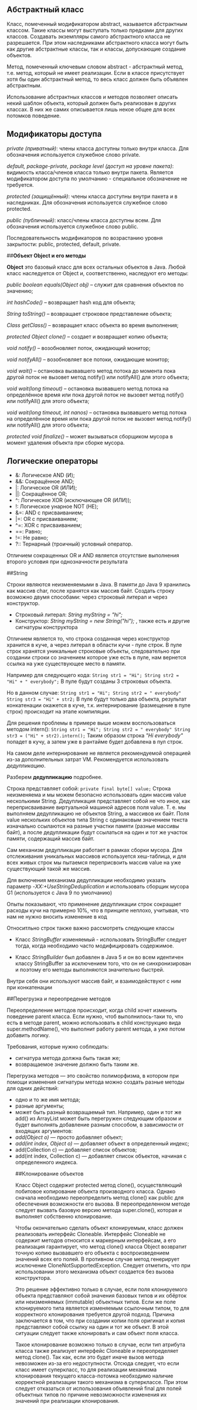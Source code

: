 ## Абстрактный класс

Класс, помеченный модификатором abstract, называется абстрактным классом. Такие классы могут выступать только предками для других классов. Создавать экземпляры самого абстрактного класса не разрешается. При этом наследниками абстрактного класса могут быть как другие абстрактные классы, так и классы, допускающие создание объектов.

Метод, помеченный ключевым словом abstract - абстрактный метод, т.е. метод, который не имеет реализации. Если в классе присутствует хотя бы один абстрактный метод, то весь класс должен быть объявлен абстрактным.

Использование абстрактных классов и методов позволяет описать некий шаблон объекта, который должен быть реализован в других классах. В них же самих описывается лишь некое общее для всех потомков поведение.

## Модификаторы доступа
_private (приватный)_: члены класса доступны только внутри класса. Для обозначения используется служебное слово private.

_default, package-private, package level (доступ на уровне пакета)_: видимость класса/членов класса только внутри пакета. Является модификатором доступа по умолчанию - специальное обозначение не требуется.

_protected (защищённый)_: члены класса доступны внутри пакета и в наследниках. Для обозначения используется служебное слово protected.

_public (публичный)_: класс/члены класса доступны всем. Для обозначения используется служебное слово public.

Последовательность модификаторов по возрастанию уровня закрытости: public, protected, default, private.

##**Объект Object и его методы**

**Object** это базовый класс для всех остальных объектов в Java. Любой класс наследуется от Object и, соответственно, наследуют его методы:

_public boolean equals(Object obj)_ – служит для сравнения объектов по значению;

_int hashCode()_ – возвращает hash код для объекта;

_String toString()_ – возвращает строковое представление объекта;

_Class getClass()_ – возвращает класс объекта во время выполнения;

_protected Object clone()_ – создает и возвращает копию объекта;

_void notify()_ – возобновляет поток, ожидающий монитор;

_void notifyAll()_ – возобновляет все потоки, ожидающие монитор;

_void wait()_ – остановка вызвавшего метод потока до момента пока другой поток не вызовет метод notify() или notifyAll() для этого объекта;

_void wait(long timeout)_ – остановка вызвавшего метод потока на определённое время или пока другой поток не вызовет метод notify() или notifyAll() для этого объекта;

_void wait(long timeout, int nanos)_ – остановка вызвавшего метод потока на определённое время или пока другой поток не вызовет метод notify() или notifyAll() для этого объекта;

_protected void finalize()_ – может вызываться сборщиком мусора в момент удаления объекта при сборке мусора.

## Логические операторы
- &: Логическое AND (И);
- &&: Сокращённое AND;
- |: Логическое OR (ИЛИ);
- ||: Сокращённое OR;
- ^: Логическое XOR (исключающее OR (ИЛИ));
- !: Логическое унарное NOT (НЕ);
- &=: AND с присваиванием;
- |=: OR с присваиванием;
- ^=: XOR с присваиванием;
- ==: Равно;
- !=: Не равно;
- ?:: Тернарный (троичный) условный оператор.

Отличием сокращенных OR и AND является отсутствие выполнения второго условия при однозначности результата

##String

Строки являются неизменяемыми в Java. В памяти до Java 9 хранились как массив char, после хранятся как массив байт.
Создать строку возможно двумя способами: через строковый литерал и через конструктор.
- Строковый литерал: _String myString = "hi";_
- Конструктор: _String myString = new String("hi");_ , также есть и другие сигнатуры конструктора

Отличием является то, что строка созданная через конструктор хранится в куче, а через литерал в области кучи - пуле строк.
В пуле строк хранятся уникальные строковые объекты, следовательно при создании строки со значением которое уже есть в пуле, нам вернется ссылка на уже существующее место в памяти.

Например для следующего кода:
`String str1 = "Hi";
String str2 = "Hi" + " everybody";`
В пуле будут созданы 3 строковых объекта.

Но в данном случае:
`String str1 = "Hi";
String str2 = " everybody"
String str3 = "Hi" + str2;` В пуле будут только два объекта, результат конкатенации окажется в куче, т.к. интернирование (размещение в пуле строк) происходит на этапе компиляции.

Для решения проблемы в примере выше можем воспользоваться методом intern():
`String str1 = "Hi";
String str2 = " everybody"
String str3 = ("Hi" + str2).intern();` Таким образом строка _"Hi everybody"_ попадет в кучу, а затем уже в рантайме будет добавлена в пул строк.

На самом деле интернирование не является рекомендуемой операцией из-за дополнительных затрат VM. Рекомендуется использовать _дедупликацию_.

Разберем **дедупликацию** подробнее.

Строка представляет собой: `private final byte[] value;` Строка неизменяема и мы можем безопасно использовать один массив value несколькими String.
Дедупликация представляет собой не что иное, как переприсваивание виртуальной машиной адресов поля value. Т. е. мы выполняем дедупликацию не объектов String, а массивов их байт. Поля value нескольких объектов типа String с одинаковым значением текста изначально ссылаются на разные участки памяти (разные массивы байт), а после дедупликации будут ссылаться на один и тот же участок памяти, содержащий массив байт.

Сам механизм дедупликации работает в рамках сборки мусора. Для отслеживания уникальных массивов используется хеш-таблица, и для всех живых строк мы пытаемся переприсвоить массив value на уже существующий такой же массив.

Для включения механизма дедупликации необходимо указать параметр _-XX:+UseStringDeduplication_ и использовать сборщик мусора G1 (используется с Java 9 по умолчанию)

Опыты показывают, что применение дедупликации строк сокращает расходы кучи на примерно 10%, что в принципе неплохо, учитывая, что нам не нужно вносить изменение в код

Относитльно строк также важно рассмотреть следующие классы
- Класс _StringBuffer_ изменяемый - использовать StringBuffer следует тогда, когда необходимо часто модифицировать содержимое.

- Класс _StringBuilder_ был добавлен в Java 5 и он во всем идентичен классу StringBuffer за исключением того, что он не синхронизирован и поэтому его методы выполняются значительно быстрей.

Внутри себя они используют массив байт, и взаимодействуют с ним при конкатенации

##Перегрузка и переопредение методов

Переопределение методов происходит, когда child хочет изменить поведение parent класса. Если нужно, чтоб выполнилось-таки то, что есть в методе parent, можно использовать в child конструкцию вида super.methodName(), что выполнит работу parent метода, а уже потом добавить логику.

Требования, которые нужно соблюдать:
- сигнатура метода должна быть такая же;
- возвращаемое значение должно быть таким же.

Перегрузка методов — это свойство полиморфизма, в котором при помощи изменения сигнатуры метода можно создать разные методы для одних действий:
- одно и то же имя метода;
- разные аргументы;
- может быть разный возвращаемый тип.
Например, один и тот же add() из ArrayList может быть перегружен следующим образом и будет выполнять добавление разным способом, в зависимости от входящих аргументов:
- _add(Object o)_ — просто добавляет объект;
- _add(int index, Object o)_ — добавляет объект в определенный индекс;
- add(Collection<Object> c) — добавляет список объектов;
- add(int index, Collection<Object> c) — добавляет список объектов, начиная с определенного индекса.

##Клонирование объектов 

Класс Object содержит protected метод clone(), осуществляющий побитовое копирование объекта производного класса. Однако сначала необходимо переопределить метод clone() как public для обеспечения возможности его вызова. В переопределенном методе следует вызвать базовую версию метода super.clone(), которая и выполняет собственно клонирование.

Чтобы окончательно сделать объект клонируемым, класс должен реализовать интерфейс Cloneable. Интерфейс Cloneable не содержит методов относится к маркерным интерфейсам, а его реализация гарантирует, что метод clone() класса Object возвратит точную копию вызвавшего его объекта с воспроизведением значений всех его полей. В противном случае метод генерирует исключение CloneNotSupportedException. Следует отметить, что при использовании этого механизма объект создается без вызова конструктора.

Это решение эффективно только в случае, если поля клонируемого объекта представляют собой значения базовых типов и их обёрток или неизменяемых (immutable) объектных типов. Если же поле клонируемого типа является изменяемым ссылочным типом, то для корректного клонирования требуется другой подход. Причина заключается в том, что при создании копии поля оригинал и копия представляют собой ссылку на один и тот же объект. В этой ситуации следует также клонировать и сам объект поля класса.

Такое клонирование возможно только в случае, если тип атрибута класса также реализует интерфейс Cloneable и переопределяет метод clone(). Так как, если это будет иначе вызов метода невозможен из-за его недоступности. Отсюда следует, что если класс имеет суперкласс, то для реализации механизма клонирования текущего класса-потомка необходимо наличие корректной реализации такого механизма в суперклассе. При этом следует отказаться от использования объявлений final для полей объектных типов по причине невозможности изменения их значений при реализации клонирования.